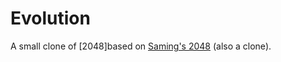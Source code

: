 # Evolution
A small clone of [2048]based on [Saming's 2048](http://saming.fr/p/2048/) (also a clone).
